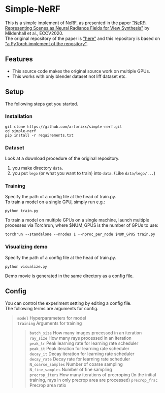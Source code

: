 # Simple-NeRF

This is a simple implement of NeRF, as presented in the paper ["NeRF: Representing Scenes as Neural Radiance Fields for View Synthesis"](https://www.matthewtancik.com/nerf) by Mildenhall et al., ECCV2020.  
The original repository of the paper is ["here"](https://github.com/bmild/nerf) and this repository is based on ["a PyTorch implement of the repository"](https://github.com/yenchenlin/nerf-pytorch).  

## Features
- This source code makes the original source work on multiple GPUs.
- This works with only blender dataset not liff dataset etc.

## Setup

The following steps get you started.

### Installation
```
git clone https://github.com/artorixx/simple-nerf.git
cd simple-nerf
pip install -r requirements.txt
```
### Dataset
Look at a download procedure of the original repository.  
1. you make directory `data`.  
2. you put `lego` (or what you want to train) into `data`. (Like `data/lego/...`)

### Training
Specify the path of a config file at the head of train.py.  
To train a model on a single GPU, simply run e.g.:
```
python train.py
```

To train a model on multiple GPUs on a single machine, launch multiple processes via Torchrun, where $NUM_GPUS is the number of GPUs to use:

```
torchrun --standalone --nnodes 1 --nproc_per_node $NUM_GPUS train.py
```

### Visualizing demo
Specify the path of a config file at the head of train.py.  
```
python visualize.py
```
Demo movie is generated in the same directory as a config file.  

## Config
You can control the experiment setting by editing a config file.  
The following terms are arguments for config.  
>`model` Hyperparameters for model  
>`training` Arguments for training
>>`batch_size` How many images processed in an iteration
>`ray_size` How many rays processed in an iteration  
>`peak_lr` Peak learning rate for learning rate scheduler  
>`peak_it` Peak iteration for learning rate scheduler  
>`decay_it` Decay iteration for learning rate scheduler  
>`decay_rate` Decay rate for learning rate scheduler  
>`N_coarse_samples` Number of coarse sampling  
>`N_fine_samples` Number of fine sampling  
>`precrop_iters` How many iterations of precroping (In the initial training, rays in only precrop area are processed)
>`precrop_frac` Precrop area ratio 




